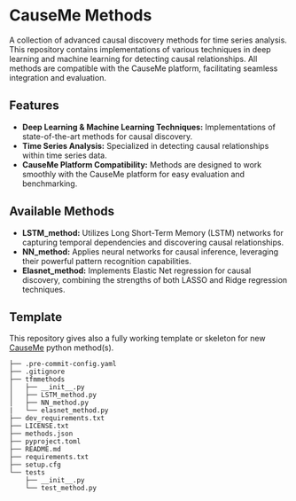 # CauseMe Methods

A collection of advanced causal discovery methods for time series analysis. This repository contains implementations of various techniques in deep learning and machine learning for detecting causal relationships. All methods are compatible with the CauseMe platform, facilitating seamless integration and evaluation.



## Features

- **Deep Learning & Machine Learning Techniques:** Implementations of state-of-the-art methods for causal discovery.
- **Time Series Analysis:** Specialized in detecting causal relationships within time series data.
- **CauseMe Platform Compatibility:** Methods are designed to work smoothly with the CauseMe platform for easy evaluation and benchmarking.

## Available Methods

- **LSTM_method:** Utilizes Long Short-Term Memory (LSTM) networks for capturing temporal dependencies and discovering causal relationships.
- **NN_method:** Applies neural networks for causal inference, leveraging their powerful pattern recognition capabilities.
- **Elasnet_method:** Implements Elastic Net regression for causal discovery, combining the strengths of both LASSO and Ridge regression techniques.


## Template

This repository gives also a fully working template or skeleton
for new [CauseMe](https://causeme.uv.es) python method(s).

```
├── .pre-commit-config.yaml
├── .gitignore
├── tfmmethods
│   ├── __init__.py
│   ├── LSTM_method.py
│   ├── NN_method.py
|   └── elasnet_method.py
├── dev_requirements.txt
├── LICENSE.txt
├── methods.json
├── pyproject.toml
├── README.md
├── requirements.txt
├── setup.cfg
└── tests
    ├── __init__.py
    └── test_method.py
```


